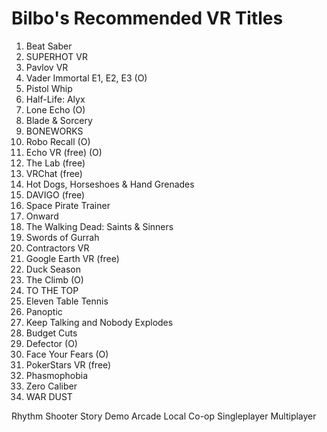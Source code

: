 # Bilbo's Recommended VR Titles
1.	Beat Saber
2.	SUPERHOT VR
3.	Pavlov VR
4.	Vader Immortal E1, E2, E3 (O)
5.	Pistol Whip
6.	Half-Life: Alyx
7.	Lone Echo (O)
8.	Blade & Sorcery
9.	BONEWORKS
10.	Robo Recall (O)
11.	Echo VR (free) (O)
12.	The Lab (free)
13.	VRChat (free)
14.	Hot Dogs, Horseshoes & Hand Grenades
15.	DAVIGO (free)
16.	Space Pirate Trainer
17.	Onward
18.	The Walking Dead: Saints & Sinners
19.	Swords of Gurrah
20.	Contractors VR
21.	Google Earth VR (free)
22.	Duck Season
23.	The Climb (O)
24.	TO THE TOP
25.	Eleven Table Tennis
26.	Panoptic
27.	Keep Talking and Nobody Explodes
28.	Budget Cuts
29.	Defector (O)
30.	Face Your Fears (O)
31.	PokerStars VR (free)
32.	Phasmophobia
33.	Zero Caliber
34.	WAR DUST


Rhythm
Shooter
Story
Demo
Arcade
Local Co-op
Singleplayer
Multiplayer






